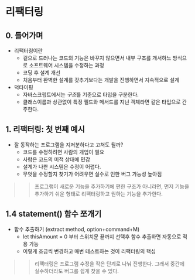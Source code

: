 # 리팩터링

## 0. 들어가며
* 리팩터링이란
    * 겉으로 드러나는 코드의 기능은 바꾸지 않으면서 내부 구조를 개서하느 방식으로 소프트웨어 시스템을 수정하는 과정
    * 코딩 후 설계 개선
    * 처음부터 완벽한 설계를 갖추기보다는 개발을 진행하면서 지속적으로 설계
* 덕타이핑
    * 자바스크립트에서는 *구조*를 기준으로 타입을 구분한다.
    * 클래스이름과 상관없이 특정 필드와 메서드를 지닌 객체라면 같은 타입으로 간주한다.

## 1. 리팩터링: 첫 번째 예시
* 잘 동작하는 프로그램을 지저분하다고 고쳐도 될까?
    * 코드를 수정하려면 사람의 개입이 필요
    * 사람은 코드의 미적 상태에 민감
    * 설계가 나쁜 시스템은 수정이 어렵다.
    * 무엇을 수정할지 찾기가 어려우면 실수로 인한 버그 가능성 높아짐
>> 프로그램이 새로운 기능을 추가하기에 편한 구조가 아니라면, 먼저 기능을 추가하기 쉬운 형태로 리팩터링하고 원하는 기능을 추가한다.

## 1.4 statement() 함수 쪼개기
* 함수 추출하기 (extract method, option+command+M)
  * let thisAmount = 0 부터 스위치문 끝까지 선택후 함수 추출하면 자동으로 적용 가능 
  * 이렇게 조금씩 변경하고 매번 테스트하는 것이 리팩터링의 핵심
>> 리팩터링은 프로그램 수정을 작은 단계로 나눠 진행한다. 그래서 중간에 실수하더라도 버그를 쉽게 찾을 수 있다.